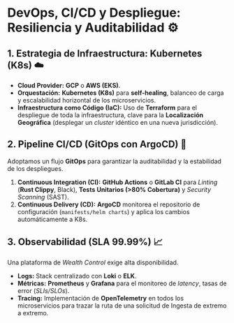 # DevOps, CI/CD y Despliegue: Resiliencia y Auditabilidad ⚙️

## 1. Estrategia de Infraestructura: Kubernetes (K8s) ☁️

* **Cloud Provider:** **GCP** o **AWS (EKS)**.
* **Orquestación:** **Kubernetes (K8s)** para **self-healing**, balanceo de carga y escalabilidad horizontal de los microservicios.
* **Infraestructura como Código (IaC):** Uso de **Terraform** para el despliegue de toda la infraestructura, clave para la **Localización Geográfica** (desplegar un *cluster* idéntico en una nueva jurisdicción).

## 2. Pipeline CI/CD (GitOps con ArgoCD) 🔄

Adoptamos un flujo **GitOps** para garantizar la auditabilidad y la estabilidad de los despliegues.

1.  **Continuous Integration (CI):** **GitHub Actions** o **GitLab CI** para *Linting* (**Rust Clippy**, Black), **Tests Unitarios (>80% Cobertura)** y *Security Scanning* (SAST).
2.  **Continuous Delivery (CD):** **ArgoCD** monitorea el repositorio de configuración (`manifests/helm charts`) y aplica los cambios automáticamente a K8s.

## 3. Observabilidad (SLA 99.99%) 📈

Una plataforma de *Wealth Control* exige alta disponibilidad.

* **Logs:** Stack centralizado con **Loki** o **ELK**.
* **Métricas:** **Prometheus** y **Grafana** para el monitoreo de *latency*, tasas de error (*SLIs/SLOs*).
* **Tracing:** Implementación de **OpenTelemetry** en todos los microservicios para trazar la ruta de una solicitud de Ingesta de extremo a extremo.